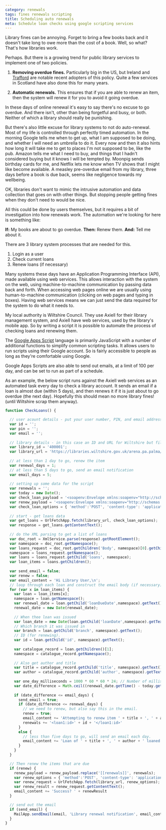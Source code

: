 ```yaml
---
category: renewals
tags: fines renewals scripting
title: Scheduling auto renewals
meta: Schedule loan checks using google scripting services
---
```


Library fines can be annoying. Forget to bring a few books back and it doesn't take long to owe more than the cost of a book. Well, so what? That's how libraries work.

Perhaps. But there is a growing trend for public library services to implement one of two policies.

1. **Removing overdue fines.** Particularly big in the US, but Ireland and [Trafford](https://www.librariesconnected.org.uk/news/new-chapter-library-borrowing) are notable recent adopters of this policy. Quite a few services in Scotland have also done this for many years.

2. **Automatic renewals.** This ensures that if you are able to renew an item, then the system will renew it for you to avoid it going overdue.

In these days of online renewal it's easy to say there's no excuse to go overdue. And there isn't, other than being forgetful and busy, or both. Neither of which a library should really be punishing.

But there's also little excuse for library systems to not do auto-renewal. Most of my life is controlled through perfectly timed automation. In the morning Google tells me when to get up, what I am supposed to be doing, and whether I will need an umbrella to do it. Every now and then it also hints how long it will take me to get to places I'm not supposed to be, like the pub. Amazon tells me what I need to buy, and things that I hadn't considered buying but it knows I will be tempted by. Moonpig sends birthday cards for me, and Netflix lets me know when TV shows that I might like become available. A measley pre-overdue email from my library, three days before a book is due back, seems like negligence towards my wellbeing.

OK, libraries don't want to mimic the intrusive automation and data collection that goes on with other things. But stopping people getting fines when they don't need to would be nice.

All this could be done by users themselves, but it requires a bit of investigation into how renewals work. The automation we're looking for here is something like:

**If:** My books are about to go overdue.
**Then:** Renew them.
**And:** Tell me about it.

There are 3 library system processes that are needed for this.

1. Login as a user
2. Check current loans
3. Renew loans (if necessary)

Many systems these days have an Application Programming Interface (API), made available using web services. This allows interaction with the system on the web, using machine-to-machine communication by passing data back and forth. When accessing web pages online we are usually using human-to-machine communication (clicking on web pages and typing in boxes). Having web services means we can just send the data required for the system to do what it needs to.

My local authority is Wiltshire Council. They use Axiell for their library management system, and Axiell have web services, used by the library's mobile app. So by writing a script it is possible to automate the process of checking loans and renewing them.

The [Google Apps Script](https://developers.google.com/apps-script/) language is primarily JavaScript with a number of additional functions to simplify common scripting tasks. It allows users to run scripts using their Google account. So is fairly accessible to people as long as they're comfortable using Google.

Google Apps Scripts are also able to send out emails, at a limit of 100 per day, and can be set to run as part of a schedule.

As an example, the below script runs against the Axiell web services as an automated task every day to check a library account. It sends an email if a loan is almost due (within 5 days), and then renews it if it is just about to go overdue (the next day). Hopefully this should mean no more library fines! (until Wiltshire scrap them anyway).

```JavaScript
function CheckLoans() {

  // user acount details - put your user number, PIN, and email address
  var id = '';
  var pin = '';
  var email = '';
 
  // library details - in this case an ID and URL for Wiltshire but fill with your own
  var library_id = '400001';
  var library_url = 'https://libraries.wiltshire.gov.uk/arena.pa.palma/loans';
  
  // at less than 1 day to go, renew the item
  var renewal_days = 1;
  // at less than 5 days to go, send an email notification
  var email_days = 5;
  
  // setting up some data for the script
  var renewals = '';
  var today = new Date();
  var check_loan_payload = '<soapenv:Envelope xmlns:soapenv="http://schemas.xmlsoap.org/soap/envelope/" xmlns:loan="http://loans.palma.services.arena.axiell.com/" xmlns:loan1="http://axiell.com/arena/services/palma/patron/loansRequest" xmlns:util="http://axiell.com/arena/services/palma/util"><soapenv:Header/><soapenv:Body><loan:GetLoans><loan1:loansRequest><util:arenaMember>' + library_id + '</util:arenaMember><util:user>' + library_id + '</util:user><util:password>' + pin + '</util:password><util:language>en</util:language></loan1:loansRequest></loan:GetLoans></soapenv:Body></soapenv:Envelope>';
  var renew_payload = '<soapenv:Envelope xmlns:soapenv="http://schemas.xmlsoap.org/soap/envelope/" xmlns:loan="http://loans.palma.services.arena.axiell.com/" xmlns:ren="http://axiell.com/arena/services/palma/patron/renewLoansRequest" xmlns:util="http://axiell.com/arena/services/palma/util" xmlns:loan1="http://axiell.com/arena/services/palma/util/loan"><soapenv:Header/><soapenv:Body><loan:RenewLoans><ren:renewLoansRequest><util:arenaMember>' + library_id + '</util:arenaMember><util:user>' + library_id + '</util:user><util:password>' + pin + '</util:password><util:language>en</util:language><ren:loans>[[renewals]]</ren:loans></ren:renewLoansRequest></loan:RenewLoans></soapenv:Body></soapenv:Envelope>';
  var check_loan_options = { 'method':'POST', 'content-type': 'application/xml; charset=utf-8', 'payload': check_loan_payload };
  
  // start - get loans data
  var get_loans = UrlFetchApp.fetch(library_url, check_loan_options);
  var response = get_loans.getContentText();
  
  // do the XML parsing to get a list of loans
  var doc_root = XmlService.parse(response).getRootElement();
  var namespace = doc_root.getNamespace();
  var loans_request = doc_root.getChildren('Body', namespace)[0].getChildren()[0].getChildren()[0];
  namespace = loans_request.getNamespace();
  var loans = loans_request.getChild('loans', namespace);
  var loan_items = loans.getChildren();
  
  var send_email = false;
  var renew = false;
  var email_content = 'Hi Library User,\n';
  // loop through each loan and construct the email body (if necessary)
  for (var x in loan_items) {
    var loan = loan_items[x];
    namespace = loan.getNamespace();
    var renewal_date = loan.getChild('loanDueDate',namespace).getText().replace('+','T') + ':00.000Z';
    renewal_date = new Date(renewal_date);
    
    // When thee loan was issued
    var loan_date = new Date(loan.getChild('loanDate',namespace).getText());
    // Which branch it was issued in
    var branch = loan.getChild('branch', namespace).getText();
    // ID (for renewing).
    var id = loan.getChild('id', namespace).getText();
    
    var catalogue_record = loan.getChildren()[1];
    namespace = catalogue_record.getNamespace();
    
    // Also get author and title
    var title = catalogue_record.getChild('title', namespace).getText();
    var author = catalogue_record.getChild('author', namespace).getText();
    
    var one_day_milliseconds = 1000 * 60 * 60 * 24; // Number of milliseconds in a day
    var date_difference = Math.ceil((renewal_date.getTime() - today.getTime())/(one_day_milliseconds));
    
    if (date_difference <= email_days) {
      send_email = true;
      if (date_difference <= renewal_days) {
        // we need to renew, but also say this in the email.
        renew = true;
        email_content += 'Attempting to renew item ' + title + ', ' + author + ' loaned on ' + loan_date + '.  Please finish and return soon.\n';
        renewals += '<loan1:id>' + id + '</loan1:id>'
      }
      else {
        // less than five days to go, will send an email each day.
        email_content += 'Loan of ' + title + ', ' + author + ' loaned on ' + loan_date + ', is due back on ' + renewal_date + '. \n';
      }
    }
  }

  // Then renew the items that are due
  if (renew) {
    renew_payload = renew_payload.replace('[[renewals]]', renewals);
    var renew_options = { 'method':'POST', 'content-type': 'application/xml; charset=utf-8', 'payload': renew_payload };
    var renew_request = UrlFetchApp.fetch(library_url, renew_options);
    var renew_result = renew_request.getContentText();
    email_content += 'Success? ' + renewResult
  }

  // send out the email
  if (send_email) {
    MailApp.sendEmail(email, 'Library renewal notification', email_content);
  }
}
```
